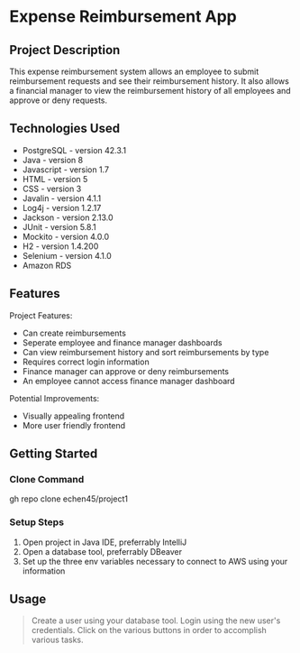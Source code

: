 # Expense Reimbursement App

## Project Description

This expense reimbursement system allows an employee to submit reimbursement requests and see their reimbursement history. It also allows a financial manager to view the reimbursement history of all employees and approve or deny requests.

## Technologies Used

* PostgreSQL - version 42.3.1
* Java - version 8
* Javascript - version 1.7
* HTML - version 5
* CSS - version 3
* Javalin - version 4.1.1
* Log4j - version 1.2.17
* Jackson - version 2.13.0
* JUnit - version 5.8.1
* Mockito - version 4.0.0
* H2 - version 1.4.200
* Selenium - version 4.1.0
* Amazon RDS

## Features

Project Features:
* Can create reimbursements
* Seperate employee and finance manager dashboards
* Can view reimbursement history and sort reimbursements by type
* Requires correct login information
* Finance manager can approve or deny reimbursements
* An employee cannot access finance manager dashboard

Potential Improvements:
* Visually appealing frontend
* More user friendly frontend

## Getting Started
### Clone Command 
gh repo clone echen45/project1
### Setup Steps
1. Open project in Java IDE, preferrably IntelliJ
2. Open a database tool, preferrably DBeaver
3. Set up the three env variables necessary to connect to AWS using your information

## Usage

> Create a user using your database tool. Login using the new user's credentials. Click on the various buttons in order to accomplish various tasks.
